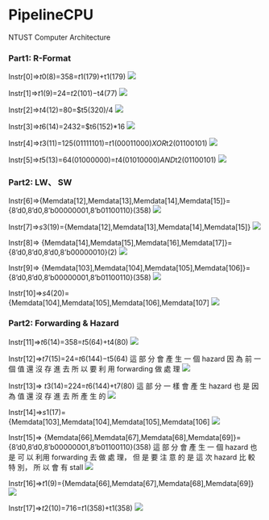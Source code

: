 # PipelineCPU
NTUST Computer Architecture

### Part1: R-Format

Instr[0]=>$t0($8)=358=$t1(179)+$t1(179)
![](https://github.com/naiyu0609/PipelineCPU/blob/main/Pipeline-CPU/R-format-1.PNG)

Instr[1]=>$t1($9)=24=$t2(101)-$t4(77)
![](https://github.com/naiyu0609/PipelineCPU/blob/main/Pipeline-CPU/R-format-2.PNG)

Instr[2]=>$t4($12)=80=$t5(320)/4
![](https://github.com/naiyu0609/PipelineCPU/blob/main/Pipeline-CPU/R-format-3.PNG)

Instr[3]=>$t6($14)=2432=$t6(152)*16
![](https://github.com/naiyu0609/PipelineCPU/blob/main/Pipeline-CPU/R-format-4.PNG)

Instr[4]=>$t3($11)=125(01111101)=$t1(00011000)XOR$t2(01100101)
![](https://github.com/naiyu0609/PipelineCPU/blob/main/Pipeline-CPU/R-format-5.PNG)

Instr[5]=>$t5($13)=64(01000000)=$t4(01010000)AND$t2(01100101)
![](https://github.com/naiyu0609/PipelineCPU/blob/main/Pipeline-CPU/R-format-6.PNG)

### Part2: LW、 SW

Instr[6]=>{Memdata[12],Memdata[13],Memdata[14],Memdata[15]}={8’d0,8’d0,8’b00000001,8’b01100110}(358)
![](https://github.com/naiyu0609/PipelineCPU/blob/main/Pipeline-CPU/LWSW-1.PNG)

Instr[7]=>$s3($19)={Memdata[12],Memdata[13],Memdata[14],Memdata[15]}
![](https://github.com/naiyu0609/PipelineCPU/blob/main/Pipeline-CPU/LWSW-2.PNG)

Instr[8]=> {Memdata[14],Memdata[15],Memdata[16],Memdata[17]}={8’d0,8’d0,8’d0,8’b00000010}(2)
![](https://github.com/naiyu0609/PipelineCPU/blob/main/Pipeline-CPU/LWSW-3.PNG)

Instr[9]=> {Memdata[103],Memdata[104],Memdata[105],Memdata[106]}={8’d0,8’d0,8’b00000001,8’b01100110}(358)
![](https://github.com/naiyu0609/PipelineCPU/blob/main/Pipeline-CPU/LWSW-4.PNG)

Instr[10]=>$s4($20)={Memdata[104],Memdata[105],Memdata[106],Memdata[107]
![](https://github.com/naiyu0609/PipelineCPU/blob/main/Pipeline-CPU/LWSW-5.PNG)

### Part2: Forwarding & Hazard

Instr[11]=>$t6($14)=358=$t5(64)+$t4(80)
![](https://github.com/naiyu0609/PipelineCPU/blob/main/Pipeline-CPU/Forwarding%26Hazard-1.PNG)

Instr[12]=>$t7($15)=24=$t6(144)-$t5(64)
這 部 分 會 產 生 一 個 hazard 因 為 前 一 個 值 還 沒 存 進 去 所 以 要 利 用 forwarding 做 處 理
![](https://github.com/naiyu0609/PipelineCPU/blob/main/Pipeline-CPU/Forwarding%26Hazard-2.PNG)

Instr[13]=> $t3($14)=224=$t6(144)+$t7(80)
這 部 分 一 樣 會 產 生 hazard 也 是 因 為 值 還 沒 存 進 去 所 產 生 的
![](https://github.com/naiyu0609/PipelineCPU/blob/main/Pipeline-CPU/Forwarding%26Hazard-3.PNG)

Instr[14]=>$s1($17)={Memdata[103],Memdata[104],Memdata[105],Memdata[106]
![](https://github.com/naiyu0609/PipelineCPU/blob/main/Pipeline-CPU/Forwarding%26Hazard-4.PNG)

Instr[15]=> {Memdata[66],Memdata[67],Memdata[68],Memdata[69]}={8’d0,8’d0,8’b00000001,8’b01100110}(358)
這 部 分 會 產 生 一 個 hazard 也 是 可 以 利用 forwarding 去 做 處 理， 但 是 要 注 意 的 是 這 次 hazard 比 較 特 別， 所 以 會 有 stall
![](https://github.com/naiyu0609/PipelineCPU/blob/main/Pipeline-CPU/Forwarding%26Hazard-5.PNG)

Instr[16]=>$t1($9)={Memdata[66],Memdata[67],Memdata[68],Memdata[69]}
![](https://github.com/naiyu0609/PipelineCPU/blob/main/Pipeline-CPU/Forwarding%26Hazard-6.PNG)

Instr[17]=>$t2($10)=716=$t1(358)+$t1(358)
![](https://github.com/naiyu0609/PipelineCPU/blob/main/Pipeline-CPU/Forwarding%26Hazard-7.PNG)
